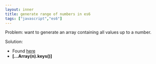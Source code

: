 ```yaml
---
layout: inner
title: generate range of numbers in es6
tags: ["javascript","es6"]
---
```

Problem: want to generate an array containing all values up to a number.

Solution:

* Found [here](http://stackoverflow.com/a/36953272/31610)
* <b>[...Array(n).keys()]</b>
